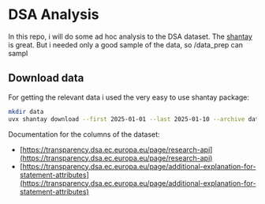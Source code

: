 # DSA Analysis

In this repo, i will do some ad hoc analysis to the DSA dataset.
The [shantay](https://github.com/apparebit/shantay/tree/boss) is great. 
But i needed only a good sample of the data, so /data_prep can sampl
## Download data
For getting the relevant data i used the very easy to use shantay package:


```bash
mkdir data
uvx shantay download --first 2025-01-01 --last 2025-01-10 --archive data
```

Documentation for the columns of the dataset: 
- [https://transparency.dsa.ec.europa.eu/page/research-api](https://transparency.dsa.ec.europa.eu/page/research-api)
- [https://transparency.dsa.ec.europa.eu/page/additional-explanation-for-statement-attributes](https://transparency.dsa.ec.europa.eu/page/additional-explanation-for-statement-attributes)